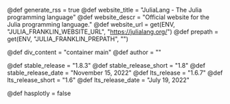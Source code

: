 <!-- RSS parameters -->
@def generate_rss = true
@def website_title = "JuliaLang - The Julia programming language"
@def website_descr = "Official website for the Julia programming language."
@def website_url = get(ENV, "JULIA_FRANKLIN_WEBSITE_URL", "https://julialang.org/")
@def prepath = get(ENV, "JULIA_FRANKLIN_PREPATH", "")

<!-- NOTE: don't change what's below -->
@def div_content = "container main" <!-- instead of franklin-content -->
@def author = ""

<!-- Templating of the Downloads -->
<!--
NOTE: When updating for a new release, make sure to also rerun
`downloads/oldreleases.jl`
-->
@def stable_release = "1.8.3"
@def stable_release_short = "1.8"
@def stable_release_date = "November 15, 2022"
@def lts_release = "1.6.7"
@def lts_release_short = "1.6"
@def lts_release_date = "July 19, 2022"

<!-- plotly -->
@def hasplotly = false

<!--
If the following lines are commented, the "upcoming release" section
in `downloads/index.md` will not be shown.
@def upcoming_release = "1.8.0-rc4"
@def upcoming_release_short = "1.8"
@def upcoming_release_date = "August 8, 2022"
-->
